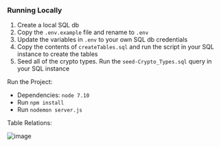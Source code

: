 
### Running Locally

1. Create a local SQL db
1. Copy the `.env.example` file and rename to `.env`
1. Update the variables in `.env` to your own SQL db credentials
1. Copy the contents of `createTables.sql` and run the script in your SQL instance to create the tables
1. Seed all of the crypto types. Run the `seed-Crypto_Types.sql` query in your SQL instance

Run the Project:  
- Dependencies: `node 7.10`
- Run `npm install`
- Run `nodemon server.js`

Table Relations:  

![image](https://user-images.githubusercontent.com/20802421/32694620-b92874de-c6e8-11e7-89a6-c8d395f7b39e.png)
